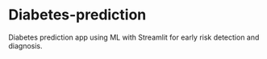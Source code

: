 # Diabetes-prediction
Diabetes prediction app using ML with Streamlit for early risk detection and diagnosis.
